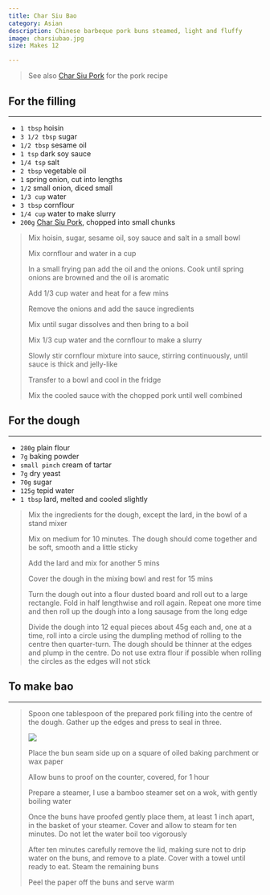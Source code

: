 ```yaml
---
title: Char Siu Bao
category: Asian
description: Chinese barbeque pork buns steamed, light and fluffy 
image: charsiubao.jpg
size: Makes 12

---
```


> See also [Char Siu Pork](char_siu_pork.html) for the pork recipe

## For the filling

---

* `1 tbsp` hoisin
* `3 1/2 tbsp` sugar
* `1/2 tbsp` sesame oil
* `1 tsp` dark soy sauce
* `1/4 tsp` salt
* `2 tbsp` vegetable oil
* `1` spring onion, cut into lengths
* `1/2` small onion, diced small
* `1/3 cup` water 
* `3 tbsp` cornflour
* `1/4 cup` water to make slurry
* `200g` [Char Siu Pork](char_siu_pork.html), chopped into small chunks

> Mix hoisin, sugar, sesame oil, soy sauce and salt in a small bowl
>
> Mix cornflour and water in a cup
>
> In a small frying pan add the oil and the onions. Cook until spring onions are browned and the oil is aromatic
>
> Add 1/3 cup water and heat for a few mins
>
> Remove the onions and add the sauce ingredients
>
> Mix until sugar dissolves and then bring to a boil
>
> Mix 1/3 cup water and the cornflour to make a slurry
>
> Slowly stir cornflour mixture into sauce, stirring continuously, until sauce is thick and jelly-like
>
> Transfer to a bowl and cool in the fridge
>
> Mix the cooled sauce with the chopped pork until well combined

## For the dough

---

* `280g` plain flour
* `7g` baking powder
* `small pinch` cream of tartar
* `7g` dry yeast
* `70g` sugar
* `125g` tepid water
* `1 tbsp` lard, melted and cooled slightly

> Mix the ingredients for the dough, except the lard, in the bowl of a stand mixer
>
> Mix on medium for 10 minutes. The dough should come together and be soft, smooth and a little sticky
>
> Add the lard and mix for another 5 mins
>
> Cover the dough in the mixing bowl and rest for 15 mins
>
> Turn the dough out into a flour dusted board and roll out to a large rectangle. Fold in half lengthwise and roll again. Repeat one more time and then roll up the dough into a long sausage from the long edge
>
> Divide the dough into 12 equal pieces about 45g each and, one at a time, roll into a circle using the dumpling method of rolling to the centre then quarter-turn. The dough should be thinner at the edges and plump in the centre. Do not use extra flour if possible when rolling the circles as the edges will not stick

## To make bao

--- 

> Spoon one tablespoon of the prepared pork filling into the centre of the dough. Gather up the edges and press to seal in three.
>
> ![](bao_folding.gif)
>
> Place the bun seam side up on a square of oiled baking parchment or wax paper
>
> Allow buns to proof on the counter, covered, for 1 hour
>
> Prepare a steamer, I use a bamboo steamer set on a wok, with gently boiling water
>
> Once the buns have proofed gently place them, at least 1 inch apart, in the basket of your steamer. Cover and allow to steam for ten minutes. Do not let the water boil too vigorously
>
> After ten minutes carefully remove the lid, making sure not to drip water on the buns, and remove to a plate. Cover with a towel until ready to eat. Steam the remaining buns
>
> Peel the paper off the buns and serve warm